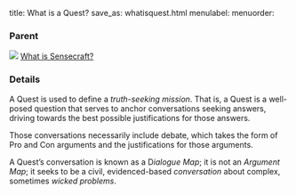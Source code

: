 title: What is a Quest?
save_as: whatisquest.html
menulabel:
menuorder:

### Parent
![]({static}/images/ibis/issue_sm.png) [What is Sensecraft?](whatissensecraft.html)

### Details
A Quest is used to define a *truth-seeking mission*. That is, a Quest is a well-posed question that serves to anchor conversations seeking answers, driving towards the best possible justifications for those answers.

Those conversations necessarily include debate, which takes the form of Pro and Con arguments and the justifications for those arguments.

A Quest’s conversation is known as a D*ialogue Map*; it is not an *Argument Map*; it seeks to be a civil, evidenced-based *conversation* about complex, sometimes *wicked problems*.
